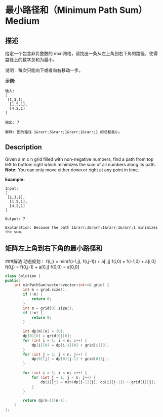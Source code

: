 # 最小路径和（Minimum Path Sum）Medium
## 描述
给定一个包含非负整数的 mxn网格，请找出一条从左上角到右下角的路径，使得路径上的数字总和为最小。

说明：每次只能向下或者向右移动一步。

**示例:**
```
输入:
[
 [1,3,1],
  [1,5,1],
  [4,2,1]
]

输出: 7

解释: 因为路径 1&rarr;3&rarr;1&rarr;1&rarr;1 的总和最小。
```

## Description
Given a m x n grid filled with non-negative numbers, find a path from top left to bottom right which minimizes the sum of all numbers along its path.
**Note:**
 You can only move either down or right at any point in time.

**Example:**
```
Input:
[
 [1,3,1],
  [1,5,1],
  [4,2,1]
]

Output: 7

Explanation: Because the path 1&rarr;3&rarr;1&rarr;1&rarr;1 minimizes the sum.

```




## 矩阵左上角到右下角的最小路径和
###解法
动态规划：
f(i,j) = min(f(i-1,j), f(i,j-1)) + a[i,j]
f(i,0) = f(i-1,0) + a[i,0]
f(0,j) = f(0,j-1) + a[0,j]
f(0,0) = a[0,0]
```c++
class Solution {
public:
    int minPathSum(vector<vector<int>>& grid) {
        int m = grid.size();
        if (!m) {
            return 0;
        }
        int n = grid[0].size();
        if (!n) {
            return 0;
        }
        
        int dp[m][n] = {0};
        dp[0][0] = grid[0][0];
        for (int i = 1; i < m; i++) {
            dp[i][0] = dp[i-1][0] + grid[i][0];
        }
        for (int j = 1; j < n; j++) {
            dp[0][j] = dp[0][j-1] + grid[0][j];
        }
        
        for (int i = 1; i < m; i++) {
            for (int j = 1; j < n; j++) {
                dp[i][j] = min(dp[i-1][j], dp[i][j-1]) + grid[i][j];
            }
        }
        
        return dp[m-1][n-1];
    }
};
```